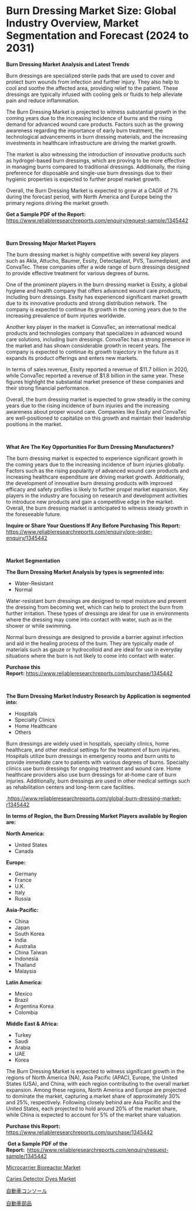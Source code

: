<p><h1>Burn Dressing Market Size: Global Industry Overview, Market Segmentation and Forecast (2024 to 2031)</h1></p><p><strong>Burn Dressing Market Analysis and Latest Trends</strong></p>
<p><p>Burn dressings are specialized sterile pads that are used to cover and protect burn wounds from infection and further injury. They also help to cool and soothe the affected area, providing relief to the patient. These dressings are typically infused with cooling gels or fluids to help alleviate pain and reduce inflammation.</p><p>The Burn Dressing Market is projected to witness substantial growth in the coming years due to the increasing incidence of burns and the rising demand for advanced wound care products. Factors such as the growing awareness regarding the importance of early burn treatment, the technological advancements in burn dressing materials, and the increasing investments in healthcare infrastructure are driving the market growth.</p><p>The market is also witnessing the introduction of innovative products such as hydrogel-based burn dressings, which are proving to be more effective in managing burns compared to traditional dressings. Additionally, the rising preference for disposable and single-use burn dressings due to their hygienic properties is expected to further propel market growth.</p><p>Overall, the Burn Dressing Market is expected to grow at a CAGR of 7% during the forecast period, with North America and Europe being the primary regions driving the market growth.</p></p>
<p><strong>Get a Sample PDF of the Report:&nbsp;</strong> <a href="https://www.reliableresearchreports.com/enquiry/request-sample/1345442">https://www.reliableresearchreports.com/enquiry/request-sample/1345442</a></p>
<p>&nbsp;</p>
<p><strong>Burn Dressing Major Market Players</strong></p>
<p><p>The burn dressing market is highly competitive with several key players such as Akla, Attucho, Baumer, Essity, Detectaplast, PVS, Taumediplast, and ConvaTec. These companies offer a wide range of burn dressings designed to provide effective treatment for various degrees of burns.</p><p>One of the prominent players in the burn dressing market is Essity, a global hygiene and health company that offers advanced wound care products, including burn dressings. Essity has experienced significant market growth due to its innovative products and strong distribution network. The company is expected to continue its growth in the coming years due to the increasing prevalence of burn injuries worldwide.</p><p>Another key player in the market is ConvaTec, an international medical products and technologies company that specializes in advanced wound care solutions, including burn dressings. ConvaTec has a strong presence in the market and has shown considerable growth in recent years. The company is expected to continue its growth trajectory in the future as it expands its product offerings and enters new markets.</p><p>In terms of sales revenue, Essity reported a revenue of $11.7 billion in 2020, while ConvaTec reported a revenue of $1.8 billion in the same year. These figures highlight the substantial market presence of these companies and their strong financial performance.</p><p>Overall, the burn dressing market is expected to grow steadily in the coming years due to the rising incidence of burn injuries and the increasing awareness about proper wound care. Companies like Essity and ConvaTec are well-positioned to capitalize on this growth and maintain their leadership positions in the market.</p></p>
<p>&nbsp;</p>
<p><strong>What Are The Key Opportunities For Burn Dressing Manufacturers?</strong></p>
<p><p>The burn dressing market is expected to experience significant growth in the coming years due to the increasing incidence of burn injuries globally. Factors such as the rising popularity of advanced wound care products and increasing healthcare expenditure are driving market growth. Additionally, the development of innovative burn dressing products with improved efficacy and safety profiles is likely to further propel market expansion. Key players in the industry are focusing on research and development activities to introduce new products and gain a competitive edge in the market. Overall, the burn dressing market is anticipated to witness steady growth in the foreseeable future.</p></p>
<p><strong>Inquire or Share Your Questions If Any Before Purchasing This Report:</strong> <a href="https://www.reliableresearchreports.com/enquiry/pre-order-enquiry/1345442">https://www.reliableresearchreports.com/enquiry/pre-order-enquiry/1345442</a></p>
<p>&nbsp;</p>
<p><strong>Market Segmentation</strong></p>
<p><strong>The Burn Dressing Market Analysis by types is segmented into:</strong></p>
<p><ul><li>Water-Resistant</li><li>Normal</li></ul></p>
<p><p>Water-resistant burn dressings are designed to repel moisture and prevent the dressing from becoming wet, which can help to protect the burn from further irritation. These types of dressings are ideal for use in environments where the dressing may come into contact with water, such as in the shower or while swimming.</p><p>Normal burn dressings are designed to provide a barrier against infection and aid in the healing process of the burn. They are typically made of materials such as gauze or hydrocolloid and are ideal for use in everyday situations where the burn is not likely to come into contact with water.</p></p>
<p><strong>Purchase this Report:&nbsp;</strong><a href="https://www.reliableresearchreports.com/purchase/1345442">https://www.reliableresearchreports.com/purchase/1345442</a></p>
<p>&nbsp;</p>
<p><strong>The Burn Dressing Market Industry Research by Application is segmented into:</strong></p>
<p><ul><li>Hospitals</li><li>Specialty Clinics</li><li>Home Healthcare</li><li>Others</li></ul></p>
<p><p>Burn dressings are widely used in hospitals, specialty clinics, home healthcare, and other medical settings for the treatment of burn injuries. Hospitals utilize burn dressings in emergency rooms and burn units to provide immediate care to patients with various degrees of burns. Specialty clinics use burn dressings for ongoing treatment and wound care. Home healthcare providers also use burn dressings for at-home care of burn injuries. Additionally, burn dressings are used in other medical settings such as rehabilitation centers and long-term care facilities.</p></p>
<p><a href="https://www.reliableresearchreports.com/global-burn-dressing-market-r1345442">&nbsp;https://www.reliableresearchreports.com/global-burn-dressing-market-r1345442</a></p>
<p><strong>In terms of Region, the Burn Dressing Market Players available by Region are:</strong></p>
<p>
    <p> <strong> North America: </strong>
        <ul>
            <li>United States</li>
            <li>Canada</li>
        </ul>
        </p> 
    <p> <strong> Europe: </strong>
        <ul>
            <li>Germany</li>
            <li>France</li>
            <li>U.K.</li>
            <li>Italy</li>
            <li>Russia</li>
        </ul>
        </p> 
    <p> <strong> Asia-Pacific: </strong>
        <ul>
            <li>China</li>
            <li>Japan</li>
            <li>South Korea</li>
            <li>India</li>
            <li>Australia</li>
            <li>China Taiwan</li>
            <li>Indonesia</li>
            <li>Thailand</li>
            <li>Malaysia</li>
        </ul>
        </p> 
    <p> <strong> Latin America: </strong>
        <ul>
            <li>Mexico</li>
            <li>Brazil</li>
            <li>Argentina Korea</li>
            <li>Colombia</li>
        </ul>
        </p> 
    <p> <strong> Middle East & Africa: </strong>
        <ul>
            <li>Turkey</li>
            <li>Saudi</li>
            <li>Arabia</li>
            <li>UAE</li>
            <li>Korea</li>
        </ul>
    </p>
    </p>
<p><p>The Burn Dressing Market is expected to witness significant growth in the regions of North America (NA), Asia Pacific (APAC), Europe, the United States (USA), and China, with each region contributing to the overall market expansion. Among these regions, North America and Europe are projected to dominate the market, capturing a market share of approximately 30% and 25%, respectively. Following closely behind are Asia Pacific and the United States, each projected to hold around 20% of the market share, while China is expected to account for 5% of the market share valuation.</p></p>
<p><strong>Purchase this Report: </strong><a href="https://www.reliableresearchreports.com/purchase/1345442">https://www.reliableresearchreports.com/purchase/1345442</a></p>
<p>&nbsp;<strong>Get a Sample PDF of the Report:&nbsp;&nbsp;</strong><a href="https://www.reliableresearchreports.com/enquiry/request-sample/1345442">https://www.reliableresearchreports.com/enquiry/request-sample/1345442</a></p>
<p><strong></strong></p>
<p><p><a href="https://github.com/nancykennedykellievqfqt2/Market-Research-Report-List-2/blob/main/microcarrier-bioreactor-market.md">Microcarrier Bioreactor Market</a></p><p><a href="https://github.com/seekum/Market-Research-Report-List-2/blob/main/caries-detector-dyes-market.md">Caries Detector Dyes Market</a></p><p><a href="https://github.com/oqoeusbvpadwjs08/Market-Research-Report-List-1/blob/main/393568648816.md">自動車コンソール</a></p><p><a href="https://github.com/AaronVargas43/Market-Research-Report-List-1/blob/main/206092848817.md">自動車部品</a></p></p>